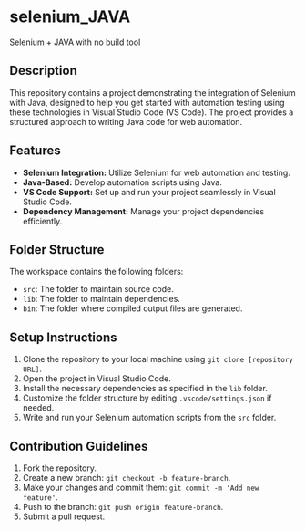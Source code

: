 # selenium_JAVA

Selenium + JAVA with no build tool

## Description
This repository contains a project demonstrating the integration of Selenium with Java, designed to help you get started with automation testing using these technologies in Visual Studio Code (VS Code). The project provides a structured approach to writing Java code for web automation.

## Features
- **Selenium Integration:** Utilize Selenium for web automation and testing.
- **Java-Based:** Develop automation scripts using Java.
- **VS Code Support:** Set up and run your project seamlessly in Visual Studio Code.
- **Dependency Management:** Manage your project dependencies efficiently.

## Folder Structure
The workspace contains the following folders:
- `src`: The folder to maintain source code.
- `lib`: The folder to maintain dependencies.
- `bin`: The folder where compiled output files are generated.

## Setup Instructions
1. Clone the repository to your local machine using `git clone [repository URL]`.
2. Open the project in Visual Studio Code.
3. Install the necessary dependencies as specified in the `lib` folder.
4. Customize the folder structure by editing `.vscode/settings.json` if needed.
5. Write and run your Selenium automation scripts from the `src` folder.

## Contribution Guidelines
1. Fork the repository.
2. Create a new branch: `git checkout -b feature-branch`.
3. Make your changes and commit them: `git commit -m 'Add new feature'`.
4. Push to the branch: `git push origin feature-branch`.
5. Submit a pull request.
